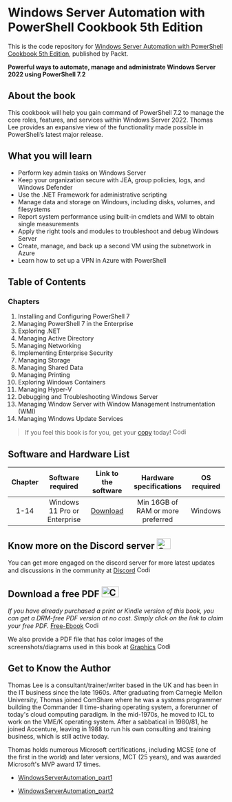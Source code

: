 # Windows Server Automation with PowerShell Cookbook 5th Edition
This is the code repository for [Windows Server Automation with PowerShell Cookbook 5th Edition](https://www.packtpub.com/product/windows-server-automation-with-powershell-cookbook-fifth-edition/9781804614235), published by Packt.

**Powerful ways to automate, manage and administrate Windows Server 2022 using PowerShell 7.2**

## About the book

This cookbook will help you gain command of PowerShell 7.2 to manage the core roles, features, and services within Windows Server 2022. Thomas Lee provides an expansive view of the functionality made possible in PowerShell’s latest major release.

## What you will learn

- Perform key admin tasks on Windows Server
- Keep your organization secure with JEA, group policies, logs, and Windows Defender
- Use the .NET Framework for administrative scripting
- Manage data and storage on Windows, including disks, volumes, and filesystems
- Report system performance using built-in cmdlets and WMI to obtain single measurements
- Apply the right tools and modules to troubleshoot and debug Windows Server
- Create, manage, and back up a second VM using the subnetwork in Azure
- Learn how to set up a VPN in Azure with PowerShell


## Table of Contents
### Chapters
1. Installing and Configuring PowerShell 7
2. Managing PowerShell 7 in the Enterprise
3. Exploring .NET
4. Managing Active Directory
5. Managing Networking
6. Implementing Enterprise Security
7. Managing Storage
8. Managing Shared Data
9. Managing Printing
10. Exploring Windows Containers
11. Managing Hyper-V
12. Debugging and Troubleshooting Windows Server
13. Managing Window Server with Window Management Instrumentation (WMI)
14. Managing Windows Update Services


> If you feel this book is for you, get your [copy](https://www.amazon.com/Windows-Server-Automation-PowerShell-Cookbook/dp/1804614238) today! <img alt="Coding" height="15" width="35"  src="https://media.tenor.com/ex_HDD_k5P8AAAAi/habbo-habbohotel.gif">

## Software and Hardware List

| Chapter | Software required    | Link to the software    | Hardware specifications    | OS required    |
| :---:  | :---: | :---: |:---: | :---: |
| 1-14 | Windows 11 Pro or Enterprise  | [Download](https://www.microsoft.com/software-download/windows11)   | Min 16GB of RAM or more preferred   |  Windows  |

## Know more on the Discord server <img alt="Coding" height="25" width="32"  src="https://cliply.co/wp-content/uploads/2021/08/372108630_DISCORD_LOGO_400.gif">

You can get more engaged on the discord server for more latest updates and discussions in the community at [Discord](https://packt.link/SecNet) <img alt="Coding" height="15" width="35"  src="https://media.tenor.com/ex_HDD_k5P8AAAAi/habbo-habbohotel.gif">

## Download a free PDF <img alt="Coding" height="25" width="40" src="https://emergency.com.au/wp-content/uploads/2021/03/free.gif">

_If you have already purchased a print or Kindle version of this book, you can get a DRM-free PDF version at no cost. Simply click on the link to claim your free PDF._
[Free-Ebook](https://packt.link/free-ebook/9781804614235) <img alt="Coding" height="15" width="35"  src="https://media.tenor.com/ex_HDD_k5P8AAAAi/habbo-habbohotel.gif">

We also provide a PDF file that has color images of the screenshots/diagrams used in this book at [Graphics](https://packt.link/SlBcpn) <img alt="Coding" height="15" width="35"  src="https://media.tenor.com/ex_HDD_k5P8AAAAi/habbo-habbohotel.gif">


## Get to Know the Author
Thomas Lee is a consultant/trainer/writer based in the UK and has been in the IT business since the late 1960s. After graduating from Carnegie Mellon University, Thomas joined ComShare where he was a systems programmer building the Commander II time-sharing operating system, a forerunner of today's cloud computing paradigm. In the mid-1970s, he moved to ICL to work on the VME/K operating system. After a sabbatical in 1980/81, he joined Accenture, leaving in 1988 to run his own consulting and training business, which is still active today.

Thomas holds numerous Microsoft certifications, including MCSE (one of the first in the world) and later versions, MCT (25 years), and was awarded Microsoft's MVP award 17 times.

- [WindowsServerAutomation_part1](https://packt.link/SecNet](https://tech.deriv.com/windows-server-automation-part-1/))

- [WindowsServerAutomation_part2]([https://packt.link/SecNet](https://tech.deriv.com/windows-server-automation-part-1/)](https://tech.deriv.com/windows-server-automation-part-2/))
